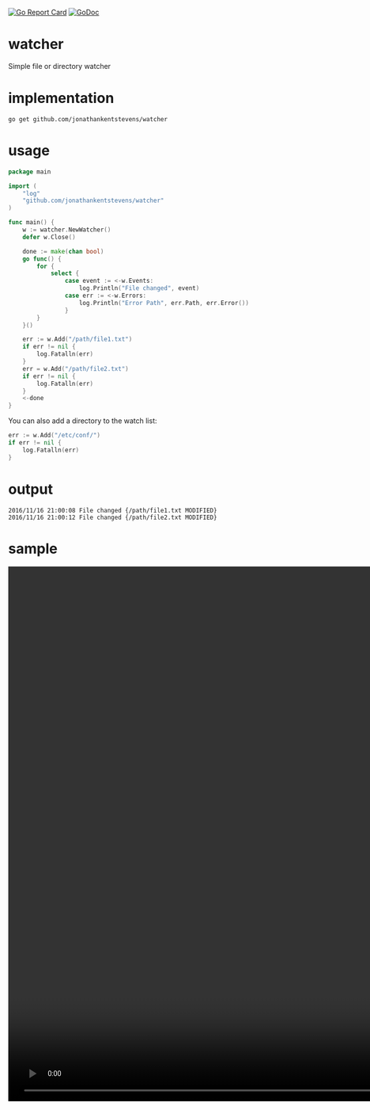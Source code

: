 [![Go Report Card](https://goreportcard.com/badge/github.com/jonathankentstevens/watcher)](https://goreportcard.com/report/github.com/jonathankentstevens/watcher)
[![GoDoc](https://godoc.org/github.com/jonathankentstevens/watcher?status.svg)](https://godoc.org/github.com/jonathankentstevens/watcher)

# watcher
Simple file or directory watcher

# implementation
    
    go get github.com/jonathankentstevens/watcher
    
# usage 

```go
package main

import (
	"log"
	"github.com/jonathankentstevens/watcher"
)

func main() {
	w := watcher.NewWatcher()
	defer w.Close()

	done := make(chan bool)
	go func() {
		for {
			select {
                case event := <-w.Events:
                    log.Println("File changed", event)
                case err := <-w.Errors:
                    log.Println("Error Path", err.Path, err.Error())
                }
		}
	}()

	err := w.Add("/path/file1.txt")
	if err != nil {
		log.Fatalln(err)
	}
	err = w.Add("/path/file2.txt")
	if err != nil {
		log.Fatalln(err)
	}
	<-done
}
```

You can also add a directory to the watch list:

```go
err := w.Add("/etc/conf/")
if err != nil {
    log.Fatalln(err)
}
```

# output

```
2016/11/16 21:00:08 File changed {/path/file1.txt MODIFIED}
2016/11/16 21:00:12 File changed {/path/file2.txt MODIFIED}
```

# sample
<video width="1920" height="1080" controls>
    <source src="sample.mp4" type="video/mp4">
</video>
